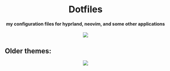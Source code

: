 <p align="center">
  <h1 align="center"> Dotfiles </h1>
</p>

<p align="center">
  <h4 align="center"> my configuration files for hyprland, neovim, and some other applications </h4>
</p>

<p align="center">
    <img src="https://i.imgur.com/8BwThTE.png" />
</p>

## Older themes:
<p align="center">
    <img src="https://i.imgur.com/ZX3AiAs.png" />
</p>
